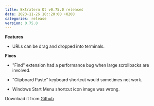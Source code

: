 ```yaml
---
title: Extraterm Qt v0.75.0 released
date: 2023-11-26 10::20:00 +0200
categories: release
version: 0.75.0
---
```


**Features**

* URLs can be drag and dropped into terminals.

**Fixes**

* "Find" extension had a performance bug when large scrollbacks are involved.

* "Clipboard Paste" keyboard shortcut would sometimes not work.

* Windows Start Menu shortcut icon image was wrong.


Download it from [Github](https://github.com/sedwards2009/extraterm/releases/tag/v0.75.0)
